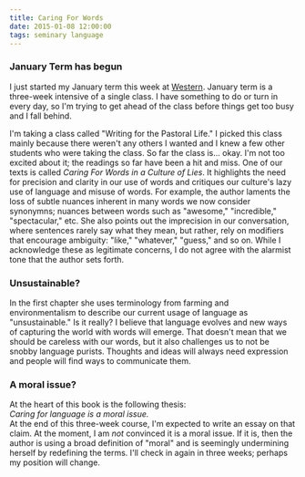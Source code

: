 ```yaml
---
title: Caring For Words
date: 2015-01-08 12:00:00
tags: seminary language
---
```

### January Term has begun
I just started my January term this week at [Western](http://www.westernsem.edu/). January term is a three-week intensive of a single class. I have something to do or turn in every day, so I'm trying to get ahead of the class before things get too busy and I fall behind.

I'm taking a class called "Writing for the Pastoral Life." I picked this class mainly because there weren't any others I wanted and I knew a few other students who were taking the class. So far the class is... okay. I'm not too excited about it; the readings so far have been a hit and miss. One of our texts is called _Caring For Words in a Culture of Lies_. It highlights the need for precision and clarity in our use of words and critiques our culture's lazy use of language and misuse of words. For example, the author laments the loss of subtle nuances inherent in many words we now consider synonymns; nuances between words such as "awesome," "incredible," "spectacular," etc. She also points out the imprecision in our conversation, where sentences rarely say what they mean, but rather, rely on modifiers that encourage ambiguity: "like," "whatever," "guess," and so on. While I acknowledge these as legitimate concerns, I do not agree with the alarmist tone that the author sets forth.

### Unsustainable?
In the first chapter she uses terminology from farming and environmentalism to describe our current usage of language as "unsustainable." Is it really? I believe that language evolves and new ways of capturing the world with words will emerge. That doesn't mean that we should be careless with our words, but it also challenges us to not be snobby language purists. Thoughts and ideas will always need expression and people will find ways to communicate them.

### A moral issue?
At the heart of this book is the following thesis:  
_Caring for language is a moral issue._   
At the end of this three-week course, I'm expected to write an essay on that claim. At the moment, I am _not_ convinced it is a moral issue. If it is, then the author is using a broad definition of "moral" and is seemingly undermining herself by redefining the terms. I'll check in again in three weeks; perhaps my position will change.
